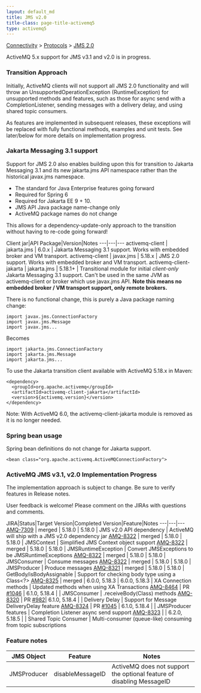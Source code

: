 ```yaml
---
layout: default_md
title: JMS v2.0
title-class: page-title-activemq5
type: activemq5
---
```


[Connectivity](connectivity) > [Protocols](protocols) > [JMS 2.0](jms2)

ActiveMQ 5.x support for JMS v3.1 and v2.0 is in progress.

### Transition Approach

Initially, ActiveMQ clients will not support all JMS 2.0 functionality and will throw an UnsupportedOperationException (RuntimeException) for unsupported methods and features, such as those for async send with a CompletionListener, sending messages with a delivery delay, and using shared topic consumers.

As features are implemented in subsequent releases, these exceptions will be replaced with fully functional methods, examples and unit tests. See later/below for more details on implementation progress.

### Jakarta Messaging 3.1 support

Support for JMS 2.0 also enables building upon this for transition to Jakarta Messaging 3.1 and its new jakarta.jms API namespace rather than the historical javax.jms namespace.

 * The standard for Java Enterprise features going forward
 * Required for Spring 6
 * Required for Jakarta EE 9 + 10.
 * JMS API Java package name-change only
 * ActiveMQ package names do not change

This allows for a dependency-update-only approach to the transition without having to re-code going forward!

Client jar|API Package|Version|Notes
---|---|---
activemq-client | jakarta.jms | 6.0.x | Jakarta Messaging 3.1 support. Works with embedded broker and VM transport.
activemq-client | javax.jms | 5.18.x | JMS 2.0 support. Works with embedded broker and VM transport.
activemq-client-jakarta | jakarta.jms | 5.18.1+ | Transitional module for initial *client-only* Jakarta Messaging 3.1 support. Can't be used in the same JVM as activemq-client or broker which use javax.jms API. **Note this means no embedded broker / VM transport support, only remote brokers.**

There is no functional change, this is purely a Java package naming change:

    import javax.jms.ConnectionFactory
    import javax.jms.Message
    import javax.jms...

Becomes

    import jakarta.jms.ConnectionFactory
    import jakarta.jms.Message
    import jakarta.jms...

To use the Jakarta transition client available with ActiveMQ 5.18.x in Maven:

    <dependency>
      <groupId>org.apache.activemq</groupId>
      <artifactId>activemq-client-jakarta</artifactId>
      <version>${activemq.version}</version>
    </dependency>

Note: With ActiveMQ 6.0, the activemq-client-jakarta module is removed as it is no longer needed.

### Spring bean usage

Spring bean definitions do not change for Jakarta support.

    <bean class="org.apache.activemq.ActiveMQConnectionFactory">

### ActiveMQ JMS v3.1, v2.0 Implementation Progress 

The implementation approach is subject to change. Be sure to verify features in Release notes. 

User feedback is welcome! Please comment on the JIRAs with questions and comments.

JIRA|Status|Target Version|Completed Version|Feature|Notes
---|---|---
[AMQ-7309](https://issues.apache.org/jira/browse/AMQ-7309) | merged | 5.18.0 | 5.18.0 | JMS v2.0 API dependency | ActiveMQ will ship with a JMS v2.0 dependency jar
[AMQ-8322](https://issues.apache.org/jira/browse/AMQ-8322) | merged | 5.18.0 | 5.18.0 | JMSContext | Simplified JMS Context object support
[AMQ-8322](https://issues.apache.org/jira/browse/AMQ-8322) | merged | 5.18.0 | 5.18.0 | JMSRuntimeException | Convert JMSExceptions to be JMSRuntimeExceptions
[AMQ-8322](https://issues.apache.org/jira/browse/AMQ-8322) | merged | 5.18.0 | 5.18.0 | JMSConsumer | Consume messages
[AMQ-8322](https://issues.apache.org/jira/browse/AMQ-8322) | merged | 5.18.0 | 5.18.0 | JMSProducer | Produce messages
[AMQ-8321](https://issues.apache.org/jira/browse/AMQ-8321) | merged | 5.18.0 | 5.18.0 | GetBody/isBodyAssignable | Support for checking body type using a Class<?>
[AMQ-8325](https://issues.apache.org/jira/browse/AMQ-8325) | merged | 6.0.0, 5.18.3 | 6.0.0, 5.18.3 | XA Connection methods | Updated methods when using XA Transactions
[AMQ-8464](https://issues.apache.org/jira/browse/AMQ-8464) | PR [#1046](https://github.com/apache/activemq/pull/1046) | 6.1.0, 5.18.4 | | JMSConsumer | .receiveBody(Class<T>) methods
[AMQ-8320](https://issues.apache.org/jira/browse/AMQ-8320) | PR [#982](https://github.com/apache/activemq/pull/982)| 6.1.0, 5.18.4 | | Delivery Delay | Support for Message DeliveryDelay feature
[AMQ-8324](https://issues.apache.org/jira/browse/AMQ-8324) | PR [#1045](https://github.com/apache/activemq/pull/1045) | 6.1.0, 5.18.4 | | JMSProducer features | Completion Listener async send support
[AMQ-8323](https://issues.apache.org/jira/browse/AMQ-8323) | | 6.2.0, 5.18.5 | | Shared Topic Consumer | Multi-consumer (queue-like) consuming from topic subscriptions

### Feature notes

JMS Object|Feature|Notes
---|---|---
JMSProducer | disableMessageID | ActiveMQ does not support the optional feature of disabling MessageID

